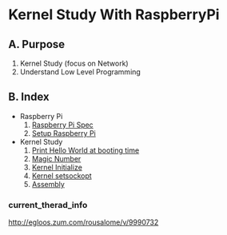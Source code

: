 <link rel="stylesheet" type="text/css" media="all" href="https://shlomo90.github.io/homepage.css" />

# Kernel Study With RaspberryPi

## A. Purpose

1. Kernel Study (focus on Network)
2. Understand Low Level Programming

## B. Index

* Raspberry Pi
    1. [Raspberry Pi Spec](raspberry_spec.md)
    2. [Setup Raspberry Pi](raspberry_setup.md)
* Kernel Study
    1. [Print Hello World at booting time](hello_world.md)
    2. [Magic Number](magic_number.md)
    3. [Kernel Initialize](kernel_init.md)
	5. [Kernel setsockopt](setsockopt_process.md)
    5. [Assembly](assembly.md)

### current_therad_info

http://egloos.zum.com/rousalome/v/9990732
